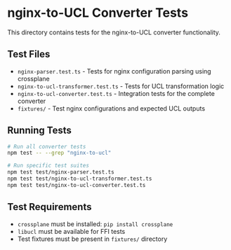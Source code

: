 # nginx-to-UCL Converter Tests

This directory contains tests for the nginx-to-UCL converter functionality.

## Test Files

- `nginx-parser.test.ts` - Tests for nginx configuration parsing using crossplane
- `nginx-to-ucl-transformer.test.ts` - Tests for UCL transformation logic
- `nginx-to-ucl-converter.test.ts` - Integration tests for the complete converter
- `fixtures/` - Test nginx configurations and expected UCL outputs

## Running Tests

```bash
# Run all converter tests
npm test -- --grep "nginx-to-ucl"

# Run specific test suites
npm test test/nginx-parser.test.ts
npm test test/nginx-to-ucl-transformer.test.ts
npm test test/nginx-to-ucl-converter.test.ts
```

## Test Requirements

- `crossplane` must be installed: `pip install crossplane`
- `libucl` must be available for FFI tests
- Test fixtures must be present in `fixtures/` directory
